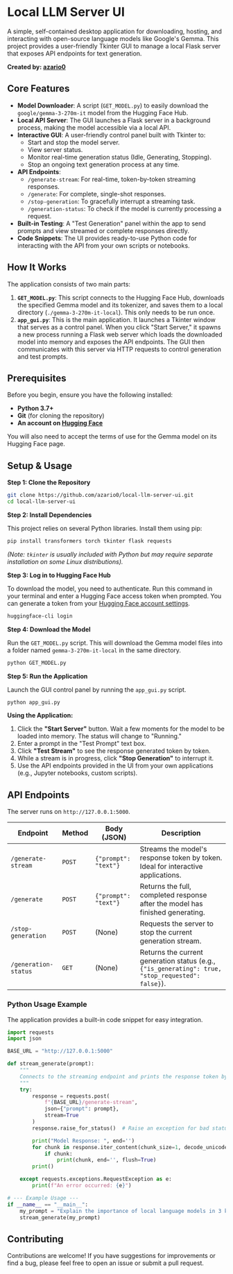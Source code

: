 # Local LLM Server UI

A simple, self-contained desktop application for downloading, hosting, and interacting with open-source language models like Google's Gemma. This project provides a user-friendly Tkinter GUI to manage a local Flask server that exposes API endpoints for text generation.

**Created by: [azario0](https://github.com/azario0)**

## Core Features

*   **Model Downloader**: A script (`GET_MODEL.py`) to easily download the `google/gemma-3-270m-it` model from the Hugging Face Hub.
*   **Local API Server**: The GUI launches a Flask server in a background process, making the model accessible via a local API.
*   **Interactive GUI**: A user-friendly control panel built with Tkinter to:
    *   Start and stop the model server.
    *   View server status.
    *   Monitor real-time generation status (Idle, Generating, Stopping).
    *   Stop an ongoing text generation process at any time.
*   **API Endpoints**:
    *   `/generate-stream`: For real-time, token-by-token streaming responses.
    *   `/generate`: For complete, single-shot responses.
    *   `/stop-generation`: To gracefully interrupt a streaming task.
    *   `/generation-status`: To check if the model is currently processing a request.
*   **Built-in Testing**: A "Test Generation" panel within the app to send prompts and view streamed or complete responses directly.
*   **Code Snippets**: The UI provides ready-to-use Python code for interacting with the API from your own scripts or notebooks.

## How It Works

The application consists of two main parts:

1.  **`GET_MODEL.py`**: This script connects to the Hugging Face Hub, downloads the specified Gemma model and its tokenizer, and saves them to a local directory (`./gemma-3-270m-it-local`). This only needs to be run once.
2.  **`app_gui.py`**: This is the main application. It launches a Tkinter window that serves as a control panel. When you click "Start Server," it spawns a new process running a Flask web server which loads the downloaded model into memory and exposes the API endpoints. The GUI then communicates with this server via HTTP requests to control generation and test prompts.

## Prerequisites

Before you begin, ensure you have the following installed:

*   **Python 3.7+**
*   **Git** (for cloning the repository)
*   **An account on [Hugging Face](https://huggingface.co/)**

You will also need to accept the terms of use for the Gemma model on its Hugging Face page.

## Setup & Usage

**Step 1: Clone the Repository**

```bash
git clone https://github.com/azario0/local-llm-server-ui.git
cd local-llm-server-ui
```

**Step 2: Install Dependencies**

This project relies on several Python libraries. Install them using pip:

```bash
pip install transformers torch tkinter flask requests
```
*(Note: `tkinter` is usually included with Python but may require separate installation on some Linux distributions).*

**Step 3: Log in to Hugging Face Hub**

To download the model, you need to authenticate. Run this command in your terminal and enter a Hugging Face access token when prompted. You can generate a token from your [Hugging Face account settings](https://huggingface.co/settings/tokens).

```bash
huggingface-cli login
```

**Step 4: Download the Model**

Run the `GET_MODEL.py` script. This will download the Gemma model files into a folder named `gemma-3-270m-it-local` in the same directory.

```bash
python GET_MODEL.py
```

**Step 5: Run the Application**

Launch the GUI control panel by running the `app_gui.py` script.

```bash
python app_gui.py
```

**Using the Application:**

1.  Click the **"Start Server"** button. Wait a few moments for the model to be loaded into memory. The status will change to "Running."
2.  Enter a prompt in the "Test Prompt" text box.
3.  Click **"Test Stream"** to see the response generated token by token.
4.  While a stream is in progress, click **"Stop Generation"** to interrupt it.
5.  Use the API endpoints provided in the UI from your own applications (e.g., Jupyter notebooks, custom scripts).

## API Endpoints

The server runs on `http://127.0.0.1:5000`.

| Endpoint             | Method | Body (JSON)          | Description                                                                                             |
| -------------------- | ------ | -------------------- | ------------------------------------------------------------------------------------------------------- |
| `/generate-stream`   | `POST` | `{"prompt": "text"}` | Streams the model's response token by token. Ideal for interactive applications.                      |
| `/generate`          | `POST` | `{"prompt": "text"}` | Returns the full, completed response after the model has finished generating.                          |
| `/stop-generation`   | `POST` | (None)               | Requests the server to stop the current generation stream.                                                |
| `/generation-status` | `GET`  | (None)               | Returns the current generation status (e.g., `{"is_generating": true, "stop_requested": false}`). |

### Python Usage Example

The application provides a built-in code snippet for easy integration.

```python
import requests
import json

BASE_URL = "http://127.0.0.1:5000"

def stream_generate(prompt):
    """
    Connects to the streaming endpoint and prints the response token by token.
    """
    try:
        response = requests.post(
            f"{BASE_URL}/generate-stream",
            json={"prompt": prompt},
            stream=True
        )
        response.raise_for_status()  # Raise an exception for bad status codes

        print("Model Response: ", end='')
        for chunk in response.iter_content(chunk_size=1, decode_unicode=True):
            if chunk:
                print(chunk, end='', flush=True)
        print()

    except requests.exceptions.RequestException as e:
        print(f"An error occurred: {e}")

# --- Example Usage ---
if __name__ == "__main__":
    my_prompt = "Explain the importance of local language models in 3 key points."
    stream_generate(my_prompt)
```

## Contributing

Contributions are welcome! If you have suggestions for improvements or find a bug, please feel free to open an issue or submit a pull request.